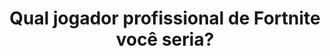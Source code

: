 ---
type: teste
title: Qual jogador profissional de Fortnite você seria?
game: Fortnite
image:
  name: Fortnite
  src: ../static/assets/images/fortnite-competitivo.jpeg
questions:
  -
    id: 7d69e2d6-dded-4d73-8ee4-77f598218866
    title: Qual a sua escopeta favorita?
    options:
      -
        key: A
        text: Pump
      -
        key: B
        text: Tática
      -
        key: C
        text: Combate
      -
        key: D
        text: Tambor
  -
    id: de53b91e-fb9b-4885-9fce-f825ebbf1e6d
    title: Em qual temporada você começou a jogar?
    options:
      -
        key: A
        text: Temporada 1, 2 ou 3
      -
        key: B
        text: Temporada 4, 5 ou 6
      -
        key: C
        text: Temporada 7, 8 ou 9
      -
        key: D
        text:  'Capítulo 2: Temporada 1'
  -
    id: 40b52bc1-efb8-4d41-a47b-969b4378ff04
    title: Qual o seu time brasileiro preferido?
    options:
      -
        key: A
        text: Cloud 9
      -
        key: B
        text: The Boys
      -
        key: C
        text: RED Canids
      -
        key: D
        text: DC Team
  -
    id: 9d1ae521-5004-4ea8-a1b6-ca26e781a820
    title: Qual o seu spot favorito?
    options:
      -
        key: A
        text: Fontes Salgadas
      -
        key: B
        text: Parque Agradável
      -
        key: C
        text: Via do Varejo
      -
        key: D
        text: Pântano Glup
  -
    id: cc09d8a9-5c9c-450b-83d3-0908a02329d4
    title: Qual seu modo de jogo preferido?
    options:
      -
        key: A
        text: Solo
      -
        key: B
        text: Duo
      -
        key: C
        text: Trio
      -
        key: D
        text: Squad
        
result:
  statement:
    final: Você seria
    share: Eu seria %s! E você, qual pro player de Fortnite você seria?

  items:
    -
      id: b8d723ec-c8dd-4ca1-ad81-a634067bda08
      title: Igor "drakoNz" Fernandes
      image:
        name: Igor Fernandes
        src: ../static/assets/images/igor-fernandes.jpg
    -
      id: f7780242-43b0-4324-a33d-850cbb6f5082
      title: Nicolas "Nicks" Polonio
      image:
        name: Nicolas Polonio
        src: ../static/assets/images/nicolas-polonio.jpg
    -
      id: 252aa0f8-52c8-4195-8d7c-c0f26079d244
      title: Gabriel "MasteerXD" Marques
      image:
        name: Gabriel Marques
        src: ../static/assets/images/gabriel-marques.jpg
    -
      id: af197dcd-64ea-4097-b6e7-b0d4308b869e
      title: Patrick "blackoutz" Garcia
      image:
        name: Patrick Garcia
        src: ../static/assets/images/patrick-garcia.jpg
    -
      id: c97fe387-dba8-4484-8a0b-a6b4a57eee0b
      title: Leonardo "leleo" Dametto
      image:
        name: Leonardo Dametto
        src: ../static/assets/images/leonardo-dametto.jpg
    -
      id: d80019c7-e6d8-4237-ba01-f71a6dce9617
      title: Thales "Pulgaboy" Henrique
      image:
        name: Thales Henrique
        src: ../static/assets/images/thales-henrique.jpg
    -
      id: 214a8896-ef64-4677-9bf0-342ba736b618
      title: Rodrigo "Avlr" Avelar
      image:
        name: Rodrigo Avelar
        src: ../static/assets/images/rodrigo-avelar.jpg
    -
      id: fe7bd473-5c02-40e3-a917-3cdb01975b56
      title: Henrique "kurtz" Kurtz
      image:
        name: Henrique Kurtz
        src: ../static/assets/images/henrique-kurtz.jpg
    -
      id: a2da94ee-83d3-47de-bafb-18ed777d1979
      title: Fabio "Faah" Henrique
      image:
        name: Fabio Henrique
        src: ../static/assets/images/fabio-henrique.jpg
    -
      id: e9982abe-f587-4872-84dd-e80743ca1c2a
      title: Gustavo "technoviking46" Trevisan
      image:
        name: Gustavo Trevisan
        src: ../static/assets/images/gustavo-trevisan.jpg
---
